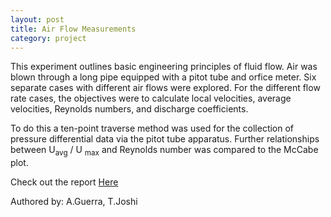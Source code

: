 ```yaml
---
layout: post
title: Air Flow Measurements
category: project
---
```


This experiment outlines basic engineering principles of fluid flow. Air was blown through a long pipe equipped with a pitot tube and orfice meter. Six separate  cases with different air flows were explored. For the different flow rate cases, the objectives were to calculate local velocities, average velocities, Reynolds numbers, and discharge coefficients.

To do this a ten-point traverse method was used for the collection of pressure differential data via the pitot tube apparatus. Further relationships between U<sub>avg</sub> / U <sub>max</sub> and Reynolds number was compared to the McCabe plot.

Check out the report <a href="https://drive.google.com/file/d/0BxFShUyVe18eUUpJdnF5RWlVTXc/view?usp=sharing">Here</a>

Authored by: A.Guerra, T.Joshi
